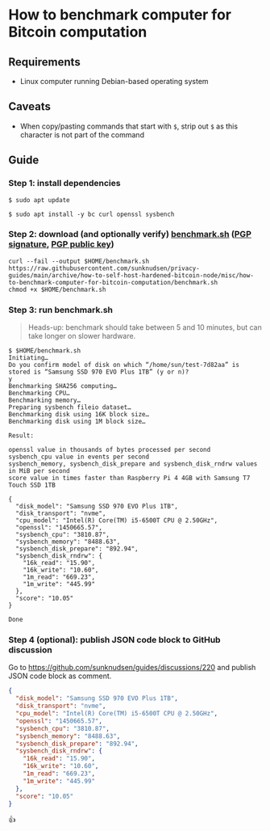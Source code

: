 <!--
Title: How to benchmark computer for Bitcoin computation
Description: Learn how to benchmark computer for Bitcoin computation.
Author: Sun Knudsen <https://github.com/sunknudsen>
Contributors: Sun Knudsen <https://github.com/sunknudsen>
Reviewers:
Publication date: 2022-03-17T10:31:44.202Z
Listed: true
Pinned:
-->

# How to benchmark computer for Bitcoin computation

## Requirements

- Linux computer running Debian-based operating system

## Caveats

- When copy/pasting commands that start with `$`, strip out `$` as this character is not part of the command

## Guide

### Step 1: install dependencies

```console
$ sudo apt update

$ sudo apt install -y bc curl openssl sysbench
```

### Step 2: download (and optionally verify) [benchmark.sh](./benchmark.sh) ([PGP signature](./benchmark.sh.asc), [PGP public key](https://sunknudsen.com/sunknudsen.asc))

```shell
curl --fail --output $HOME/benchmark.sh https://raw.githubusercontent.com/sunknudsen/privacy-guides/main/archive/how-to-self-host-hardened-bitcoin-node/misc/how-to-benchmark-computer-for-bitcoin-computation/benchmark.sh
chmod +x $HOME/benchmark.sh
```

### Step 3: run benchmark.sh

> Heads-up: benchmark should take between 5 and 10 minutes, but can take longer on slower hardware.

```console
$ $HOME/benchmark.sh
Initiating…
Do you confirm model of disk on which “/home/sun/test-7d82aa” is stored is “Samsung SSD 970 EVO Plus 1TB” (y or n)?
y
Benchmarking SHA256 computing…
Benchmarking CPU…
Benchmarking memory…
Preparing sysbench fileio dataset…
Benchmarking disk using 16K block size…
Benchmarking disk using 1M block size…

Result:

openssl value in thousands of bytes processed per second
sysbench_cpu value in events per second
sysbench_memory, sysbench_disk_prepare and sysbench_disk_rndrw values in MiB per second
score value in times faster than Raspberry Pi 4 4GB with Samsung T7 Touch SSD 1TB

{
  "disk_model": "Samsung SSD 970 EVO Plus 1TB",
  "disk_transport": "nvme",
  "cpu_model": "Intel(R) Core(TM) i5-6500T CPU @ 2.50GHz",
  "openssl": "1450665.57",
  "sysbench_cpu": "3810.87",
  "sysbench_memory": "8488.63",
  "sysbench_disk_prepare": "892.94",
  "sysbench_disk_rndrw": {
    "16k_read": "15.90",
    "16k_write": "10.60",
    "1m_read": "669.23",
    "1m_write": "445.99"
  },
  "score": "10.05"
}

Done
```

### Step 4 (optional): publish JSON code block to GitHub discussion

Go to https://github.com/sunknudsen/guides/discussions/220 and publish JSON code block as comment.

```json
{
  "disk_model": "Samsung SSD 970 EVO Plus 1TB",
  "disk_transport": "nvme",
  "cpu_model": "Intel(R) Core(TM) i5-6500T CPU @ 2.50GHz",
  "openssl": "1450665.57",
  "sysbench_cpu": "3810.87",
  "sysbench_memory": "8488.63",
  "sysbench_disk_prepare": "892.94",
  "sysbench_disk_rndrw": {
    "16k_read": "15.90",
    "16k_write": "10.60",
    "1m_read": "669.23",
    "1m_write": "445.99"
  },
  "score": "10.05"
}
```

👍
